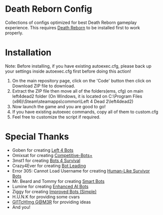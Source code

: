 # Death Reborn Config
Collections of configs optimized for best Death Reborn gameplay experience. This requires [Death Reborn](https://steamcommunity.com/workshop/filedetails/?id=2319991144) to be installed first to work properly.

# Installation
Note: Before installing, if you have existing autoexec.cfg, please back up your settings inside autoexec.cfg first before doing this action!

1. On the main repository page, click on the 'Code' button then click on Download ZIP file to download.
2. Extract the ZIP file then move all of the folders(ems, cfg) on main left4dead2 folder (On Windows, it is located on C:\Program Files (x86)\Steam\steamapps\common\Left 4 Dead 2\left4dead2)
3. Now launch the game and you are good to go!
4. If you have existing autoexec commands, copy all of them to custom.cfg
5. Feel free to customize the script if required.

# Special Thanks
- Goben for creating [Left 4 Bots](https://steamcommunity.com/sharedfiles/filedetails/?id=2279814689)
- Omixsat for creating [Competitive-Bots+](https://steamcommunity.com/sharedfiles/filedetails/?id=655424673)
- 3mst1 for creating [Bots 4 Survival](https://steamcommunity.com/sharedfiles/filedetails/?id=851667013)
- Crazy4Ever for creating [Bot Leading](https://steamcommunity.com/sharedfiles/filedetails/?id=338184128)
- Error 305: Cannot Load Username for creating [Human-Like Survivor Bots](https://steamcommunity.com/sharedfiles/filedetails/?id=1167386507)
- Mr. Beard and Tommy for creating [Smart Bots](https://steamcommunity.com/sharedfiles/filedetails/?id=624543433)
- Lumine for creating [Enhanced AI Bots](https://steamcommunity.com/sharedfiles/filedetails/?id=1796366014)
- Ziggy for creating [Improved Bots (Simple)](https://steamcommunity.com/sharedfiles/filedetails/?id=121071938)
- H.U.N.K for providing some cvars
- [GI1TcH!mg G@M3R](https://steamcommunity.com/profiles/76561198139636616) for providing ideas
- And you!
